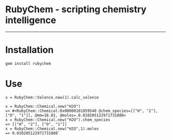 # RubyChem - scripting chemistry intelligence

************************************************************************

# Installation

    gem install rubychem


# Use
    x = RubyChem::Valence.new(1).calc_valence
    
    x = RubyChem::Chemical.new("H2O")
    => #<RubyChem::Chemical:0x00000101059540 @chem_species=[["H", "2"], ["O", "1"]], @mm=18.01, @moles=.0.010205122971731808>
    x = RubyChem::Chemical.new("H2O").chem_species
    => [["H", "2"], ["O", "1"]]
    x = RubyChem::Chemical.new("H2O",1).moles
    => 0.010205122971731808`